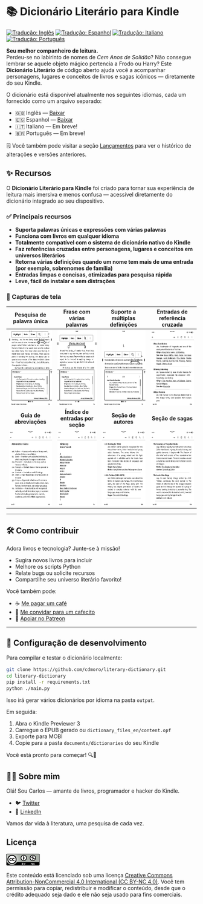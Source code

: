 # 📚 Dicionário Literário para Kindle

[![Tradução: Inglês](https://img.shields.io/badge/translation-en-blue.svg)](README.md)
[![Tradução: Espanhol](https://img.shields.io/badge/translation-es-red.svg)](README.es.md)
[![Tradução: Italiano](https://img.shields.io/badge/translation-it-green.svg)](README.it.md)
[![Tradução: Português](https://img.shields.io/badge/translation-pt-yellow.svg)](README.pt.md)

**Seu melhor companheiro de leitura.**  
Perdeu-se no labirinto de nomes de _Cem Anos de Solidão_? Não consegue lembrar se aquele objeto mágico pertencia a Frodo ou Harry? Este **Dicionário Literário** de código aberto ajuda você a acompanhar personagens, lugares e conceitos de livros e sagas icônicos — diretamente do seu Kindle.

O dicionário está disponível atualmente nos seguintes idiomas, cada um fornecido como um arquivo separado:

- 🇬🇧 Inglês — [Baixar](https://github.com/cdmoro/literary-dictionary/releases/download/v1.0.0/Bonadeo.Carlos.-.Diccionario.Literario.EN.v1.0.0.mobi)
- 🇪🇸 Espanhol — [Baixar](https://github.com/cdmoro/literary-dictionary/releases/download/v1.0.0/Bonadeo.Carlos.-.Diccionario.Literario.ES.v1.0.0.mobi)
- 🇮🇹 Italiano — Em breve!
- 🇧🇷 Português — Em breve!

🗒️ Você também pode visitar a seção [Lançamentos](https://github.com/cdmoro/literary-dictionary/releases) para ver o histórico de alterações e versões anteriores.

## ✨ Recursos

O **Dicionário Literário para Kindle** foi criado para tornar sua experiência de leitura mais imersiva e menos confusa — acessível diretamente do dicionário integrado ao seu dispositivo.

### ✅ Principais recursos

- **Suporta palavras únicas e expressões com várias palavras**
- **Funciona com livros em qualquer idioma**
- **Totalmente compatível com o sistema de dicionário nativo do Kindle**
- **Faz referências cruzadas entre personagens, lugares e conceitos em universos literários**
- **Retorna várias definições quando um nome tem mais de uma entrada (por exemplo, sobrenomes de família)**
- **Entradas limpas e concisas, otimizadas para pesquisa rápida**
- **Leve, fácil de instalar e sem distrações**

### 📸 Capturas de tela

| Pesquisa de palavra única | Frase com várias palavras | Suporte a múltiplas definições | Entradas de referência cruzada |
|:--------------------:|:-------------------:|:---------------------------:|:---------:|
|<img src="./screenshots/pt/01_definition.png" height="200px">|<img src="./screenshots/pt/02_definition_group_of_words.png" height="200px">|<img src="./screenshots/pt/03_multiple_definitions.png" height="200px">|<img src="./screenshots/pt/04_dict.png" height="200px">|
| **Guia de abreviações** | **Índice de entradas por seção** | **Seção de autores** | **Seção de sagas** |
|<img src="./screenshots/pt/05_abbr_guide.png" height="200px">|<img src="./screenshots/pt/06_entry_index.png" height="200px">|<img src="./screenshots/pt/07_authors.png" height="200px">|<img src="./screenshots/pt/08_sagas.png" height="200px">|

---

## 🛠️ Como contribuir

Adora livros e tecnologia? Junte-se à missão!

- Sugira novos livros para incluir
- Melhore os scripts Python
- Relate bugs ou solicite recursos
- Compartilhe seu universo literário favorito!

Você também pode:
- ☕ [Me pagar um café](https://buymeacoffee.com/cdmoro)
- 🧉 [Me convidar para um cafecito](http://cafecito.app/cdmoro)
- 🎁 [Apoiar no Patreon](https://patreon.com/cdmoro)

---

## 🧪 Configuração de desenvolvimento

Para compilar e testar o dicionário localmente:

```bash
git clone https://github.com/cdmoro/literary-dictionary.git
cd literary-dictionary
pip install -r requirements.txt
python ./main.py
```

Isso irá gerar vários dicionários por idioma na pasta `output`.

Em seguida:

1. Abra o Kindle Previewer 3
1. Carregue o EPUB gerado ou `dictionary_files_en/content.opf`
1. Exporte para MOBI
1. Copie para a pasta `documents/dictionaries` do seu Kindle

Você está pronto para começar! 🔍📖

## 🙋‍♂️ Sobre mim

Olá! Sou Carlos — amante de livros, programador e hacker do Kindle.

- 🐦 [Twitter](https://twitter.com/CarlosBonadeo)
- 💼 [LinkedIn](https://www.linkedin.com/in/cdbonadeo/)

Vamos dar vida à literatura, uma pesquisa de cada vez.

## Licença

![CC BY-NC-SA](assets/cc_banner.png)

Este conteúdo está licenciado sob uma licença [Creative Commons Attribution-NonCommercial 4.0 International (CC BY-NC 4.0)](https://creativecommons.org/licenses/by-nc/4.0/). Você tem permissão para copiar, redistribuir e modificar o conteúdo, desde que o crédito adequado seja dado e ele não seja usado para fins comerciais.